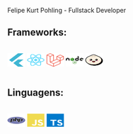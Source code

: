 Felipe Kurt Pohling - Fullstack Developer

<h2>Frameworks: </h2>
<div style="display: inline_block"><br>
  <img align="center" alt="Kurt-Flutter" height="30" width="40" src="https://raw.githubusercontent.com/devicons/devicon/master/icons/flutter/flutter-plain.svg">
  <img align="center" alt="Kurt-React-Native" height="30" width="40" src="https://raw.githubusercontent.com/devicons/devicon/master/icons/react/react-original.svg">
  <img align="center" alt="Kurt-Flutter" height="30" width="40" src="https://raw.githubusercontent.com/devicons/devicon/master/icons/laravel/laravel-original.svg">
  <img align="center" alt="Kurt-Flutter" height="30" width="40" src="https://raw.githubusercontent.com/devicons/devicon/master/icons/nodejs/nodejs-original-wordmark.svg">
  <img align="center" alt="Kurt-Flutter" height="30" width="40" src="https://raw.githubusercontent.com/devicons/devicon/master/icons/bun/bun-original.svg">
</div>

<br>

<h2>Linguagens: </h2>
<div style="display: inline_block">
  <br>
  <img align="center" alt="Kurt-Flutter" height="30" width="40" src="https://raw.githubusercontent.com/devicons/devicon/master/icons/php/php-original.svg">
  <img align="center" alt="Kurt-Js" height="30" width="40" src="https://raw.githubusercontent.com/devicons/devicon/master/icons/javascript/javascript-plain.svg">
  <img align="center" alt="Kurt-Ts" height="30" width="40" src="https://raw.githubusercontent.com/devicons/devicon/master/icons/typescript/typescript-plain.svg">
</div>

<!--
**Kzrtt/Kzrtt** is a ✨ _special_ ✨ repository because its `README.md` (this file) appears on your GitHub profile.

Here are some ideas to get you started:

- 🔭 I’m currently working on ...
- 🌱 I’m currently learning ...
- 👯 I’m looking to collaborate on ...
- 🤔 I’m looking for help with ...
- 💬 Ask me about ...
- 📫 How to reach me: ...
- 😄 Pronouns: ...
- ⚡ Fun fact: ...
-->
